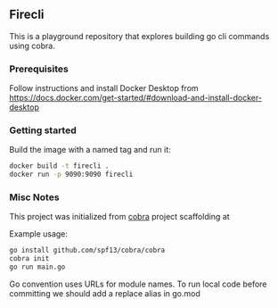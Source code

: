 ## Firecli

This is a playground repository that explores building go cli commands using cobra.

### Prerequisites

Follow instructions and install Docker Desktop from 
https://docs.docker.com/get-started/#download-and-install-docker-desktop

### Getting started

Build the image with a named tag and run it:
```zsh
docker build -t firecli .
docker run -p 9090:9090 firecli
```

### Misc Notes

This project was initialized from [cobra](https://github.com/spf13/cobra) project scaffolding at

Example usage:
```zsh
go install github.com/spf13/cobra/cobra
cobra init 
go run main.go
```

Go convention uses URLs for module names. To run local code before committing 
we should add a replace alias in go.mod

